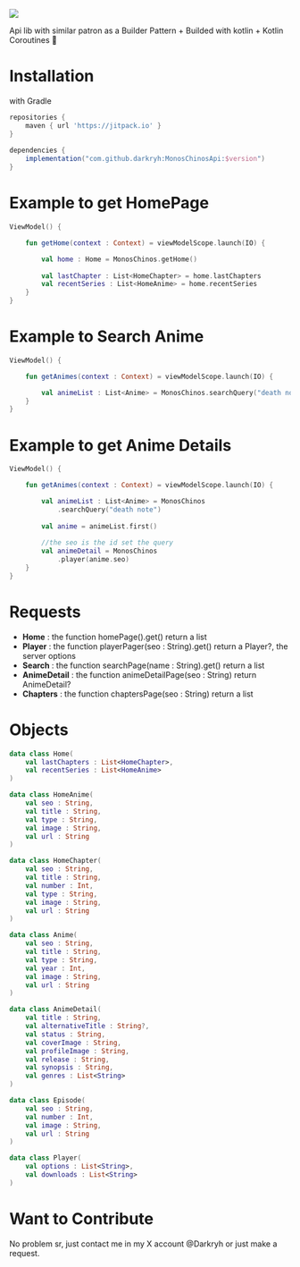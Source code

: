 [![](https://jitpack.io/v/darkryh/MonosChinosApi.svg)](https://jitpack.io/#darkryh/MonosChinosApi)

Api lib with similar patron as a Builder Pattern + Builded with kotlin + Kotlin Coroutines :balloon:

# Installation
with Gradle
```groovy  
repositories {   
	maven { url 'https://jitpack.io' }  
}  
  
dependencies {  
	implementation("com.github.darkryh:MonosChinosApi:$version")
}  
```  
# Example to get HomePage
```kotlin
ViewModel() {

	fun getHome(context : Context) = viewModelScope.launch(IO) {

		val home : Home = MonosChinos.getHome()
				
		val lastChapter : List<HomeChapter> = home.lastChapters
		val recentSeries : List<HomeAnime> = home.recentSeries
	}
}
```
# Example to Search Anime
```kotlin
ViewModel() {

	fun getAnimes(context : Context) = viewModelScope.launch(IO) {

		val animeList : List<Anime> = MonosChinos.searchQuery("death note")
	}
}
```

# Example to get Anime Details
```kotlin
ViewModel() {

	fun getAnimes(context : Context) = viewModelScope.launch(IO) {

		val animeList : List<Anime> = MonosChinos
            .searchQuery("death note")
			
		val anime = animeList.first()
			
		//the seo is the id set the query
		val animeDetail = MonosChinos
            .player(anime.seo)
	}
}
```
# Requests
- **Home** : the function homePage().get() return a list
- **Player** : the function playerPager(seo : String).get() return a Player?, the server options
- **Search** : the function searchPage(name : String).get() return a list
- **AnimeDetail** : the function animeDetailPage(seo : String) return AnimeDetail?
- **Chapters** : the function chaptersPage(seo : String) return a list

# Objects
```kotlin
data class Home(
    val lastChapters : List<HomeChapter>,
    val recentSeries : List<HomeAnime>
)
```
```kotlin
data class HomeAnime(
    val seo : String,
    val title : String,
    val type : String,
    val image : String,
    val url : String
)
```
```kotlin
data class HomeChapter(
    val seo : String,
    val title : String,
    val number : Int,
    val type : String,
    val image : String,
    val url : String
)
```
```kotlin
data class Anime(
    val seo : String,
    val title : String,
    val type : String,
    val year : Int,
    val image : String,
    val url : String
)
```
```kotlin
data class AnimeDetail(
    val title : String,
    val alternativeTitle : String?,
    val status : String,
    val coverImage : String,
    val profileImage : String,
    val release : String,
    val synopsis : String,
    val genres : List<String>
)
```
```kotlin
data class Episode(
    val seo : String,
    val number : Int,
    val image : String,
    val url : String
)
```
```kotlin
data class Player(
    val options : List<String>,
    val downloads : List<String>
)
```
# Want to Contribute
No problem sr, just contact me in my X account @Darkryh or just make a request.
